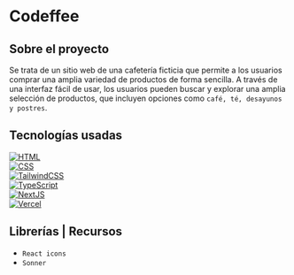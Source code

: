 # Codeffee

## Sobre el proyecto

Se trata de un sitio web de una cafetería ficticia que permite a los usuarios comprar una amplia variedad de productos de forma sencilla. A través de una interfaz fácil de usar, los usuarios pueden buscar y explorar una amplia selección de productos, que incluyen opciones como `café, té, desayunos y postres`.

## Tecnologías usadas

[![HTML](https://img.shields.io/badge/Html-E34F26?style=for-the-badge&logo=html5&logoColor=white&labelColor=101010)]()</br>
[![CSS](https://img.shields.io/badge/Css-1572B6?style=for-the-badge&logo=css3&logoColor=white&labelColor=101010)]()</br>
[![TailwindCSS](https://img.shields.io/badge/Tailwindcss-06B6D4?style=for-the-badge&logo=tailwindcss&logoColor=white&labelColor=101010)]()</br>
[![TypeScript](https://img.shields.io/badge/TypeScript-3178c6?style=for-the-badge&logo=typescript&logoColor=white&labelColor=101010)]()</br>
[![NextJS](https://img.shields.io/badge/NextJS-505050?style=for-the-badge&logo=nextdotjs&logoColor=white&labelColor=101010)]()</br>
[![Vercel](https://img.shields.io/badge/Vercel-000000?style=for-the-badge&logo=vercel&logoColor=white&labelColor=101010)]()</br>

## Librerías | Recursos

- `React icons`
- `Sonner`